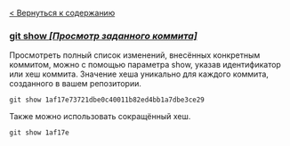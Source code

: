 [< Вернуться к содержанию](readme.md)


### [git show *[Просмотр заданного коммита]*](https://habr.com/ru/company/ruvds/blog/599929/)

Просмотреть полный список изменений, внесённых конкретным коммитом, можно с помощью параметра show, указав идентификатор или хеш коммита. Значение хеша уникально для каждого коммита, созданного в вашем репозитории.

```bash=
git show 1af17e73721dbe0c40011b82ed4bb1a7dbe3ce29
```

Также можно использовать сокращённый хеш.

```bash=
git show 1af17e
```